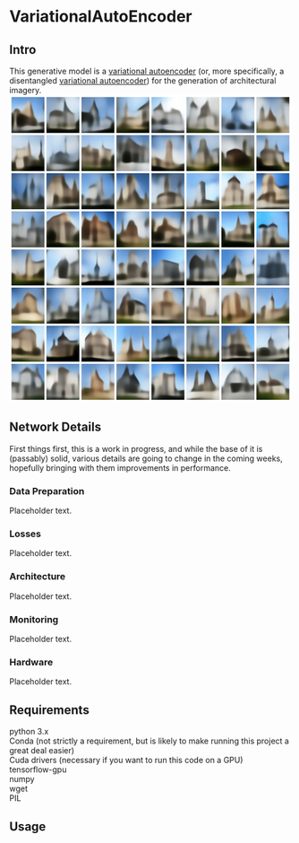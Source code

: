 # VariationalAutoEncoder

## Intro

This generative model is a [variational autoencoder](https://en.wikipedia.org/wiki/Variational_autoencoder) (or, more specifically, a disentangled [variational autoencoder](https://arxiv.org/pdf/1812.02833.pdf)) for the generation of architectural imagery. <br/>
<img src="./VAECollage.png" width="548" height="548">

## Network Details

First things first, this is a work in progress, and while the base of it is (passably) solid, various details are going to change in the coming weeks, hopefully bringing with them improvements in performance.

### Data Preparation
Placeholder text.
### Losses
Placeholder text.
### Architecture
Placeholder text.
### Monitoring
Placeholder text.
### Hardware
Placeholder text.

## Requirements
python 3.x<br/>
Conda (not strictly a requirement, but is likely to make running this project a great deal easier)<br/>
Cuda drivers (necessary if you want to run this code on a GPU)<br/>
tensorflow-gpu<br/>
numpy<br/>
wget<br/>
PIL

## Usage

